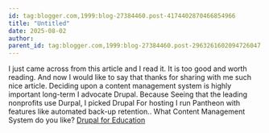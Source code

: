 ```yaml
---
id: tag:blogger.com,1999:blog-27384460.post-4174402870466854966
title: "Untitled"
date: 2025-08-02
author: 
parent_id: tag:blogger.com,1999:blog-27384460.post-2963261602094726047
---
```


I just came across from this article and I read it. It is too good and worth reading. And now I would like to say that thanks for sharing with me such nice article. Deciding upon a content management system is highly important long-term I advocate Drupal. Because Seeing that the leading nonprofits use Durpal, I picked Drupal For hosting I run Pantheon with features like automated back-up retention.. What Content Management System do you like?
[Drupal for Education](https://drupal.org/marketplace/pantheon-systems)